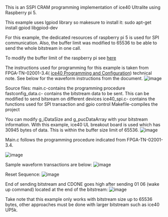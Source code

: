 This is an SSPI CRAM programming implementation of ice40 Ultralite using Raspberry pi 5. 

This example uses lgpiod library so makesure to install it: sudo apt-get install gpiod libgpiod-dev

For this example, the dedicated resources of raspberry pi 5 is used for SPI communication. Also, the buffer limit was modified to 65536 to be able to send the whole bitstream in one call.

To modify the buffer limit of the raspberry pi see [here](https://raspberrypi.stackexchange.com/questions/65595/spi-transfer-fails-with-buffer-size-greater-than-4096)

The instructions used for programming for this example is taken from FPGA-TN-02001-3.4( [ice40 Programming and Configuration](https://www.latticesemi.com/view_document?document_id=46502)) technical note. See below for the waveform instructions from the document.
![image](https://github.com/user-attachments/assets/d2f8afd1-0711-4ea5-af9f-bec0dd8c61b2)

Source files: 
main.c-contains the programming procedure
fastconfig_data.c- contains the bitstream data to be sent. This can be modified to send bitsream on different devices
ice40_spi.c- contains the functions used for SPI transaction and gpio control
Makefile-compiles the project 

You can modify g_iDataSize and g_pucDataArray with your bitstream information. With this example, ice40 UL breakout board is used which has 30945 bytes of data. This is within the buffer size limit of 65536.
![image](https://github.com/user-attachments/assets/6a628d53-7f24-4785-b03e-134fbfeb3cab)

Main.c follows the programming procedure indicated from FPGA-TN-02001-3.4. 

![image](https://github.com/user-attachments/assets/b38a9cd4-a934-4bb0-b11b-ec684b92ef04)


Sample waveform transactions are below:
![image](https://github.com/user-attachments/assets/0a807872-a117-482f-bf04-91dee6643076)

Reset Sequence:
![image](https://github.com/user-attachments/assets/b0401fc8-0eef-4997-9d2c-b18e3625c61b)

End of sending bitstream and CDONE goes high after sending 01 06 (wake up command) located at the end of the bitstream:
![image](https://github.com/user-attachments/assets/b1dbc925-c353-4fdb-9c96-95d0fce48403)




Take note that this example only works with bitstream size up to 65536 bytes, other approaches must be done with larger bitstream such as ice40 UP5k.
